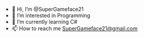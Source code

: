 - 👋 Hi, I’m @SuperGameface21
- 👀 I’m interested in Programming
- 🌱 I’m currently learning C#
- 📫 How to reach me SuperGameface21@gmail.com

<!---
SuperGameface21/SuperGameface21 is a ✨ special ✨ repository because its `README.md` (this file) appears on your GitHub profile.
You can click the Preview link to take a look at your changes.
--->
